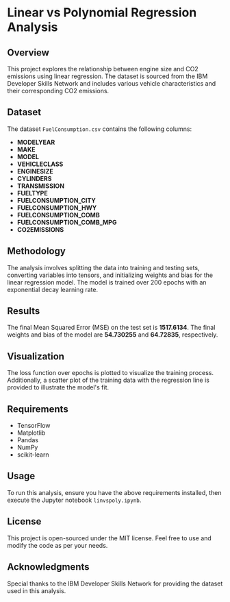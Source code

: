 # Linear vs Polynomial Regression Analysis

## Overview
This project explores the relationship between engine size and CO2 emissions using linear regression. The dataset is sourced from the IBM Developer Skills Network and includes various vehicle characteristics and their corresponding CO2 emissions.

## Dataset
The dataset `FuelConsumption.csv` contains the following columns:
- **MODELYEAR**
- **MAKE**
- **MODEL**
- **VEHICLECLASS**
- **ENGINESIZE**
- **CYLINDERS**
- **TRANSMISSION**
- **FUELTYPE**
- **FUELCONSUMPTION_CITY**
- **FUELCONSUMPTION_HWY**
- **FUELCONSUMPTION_COMB**
- **FUELCONSUMPTION_COMB_MPG**
- **CO2EMISSIONS**

## Methodology
The analysis involves splitting the data into training and testing sets, converting variables into tensors, and initializing weights and bias for the linear regression model. The model is trained over 200 epochs with an exponential decay learning rate.

## Results
The final Mean Squared Error (MSE) on the test set is **1517.6134**. The final weights and bias of the model are **54.730255** and **64.72835**, respectively.

## Visualization
The loss function over epochs is plotted to visualize the training process. Additionally, a scatter plot of the training data with the regression line is provided to illustrate the model's fit.

## Requirements
- TensorFlow
- Matplotlib
- Pandas
- NumPy
- scikit-learn

## Usage
To run this analysis, ensure you have the above requirements installed, then execute the Jupyter notebook `linvspoly.ipynb`.

## License
This project is open-sourced under the MIT license. Feel free to use and modify the code as per your needs.

## Acknowledgments
Special thanks to the IBM Developer Skills Network for providing the dataset used in this analysis.
